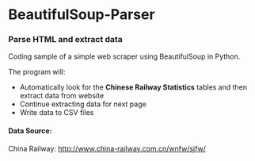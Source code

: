 # BeautifulSoup-Parser

### Parse HTML and extract data


Coding sample of a simple web scraper using BeautifulSoup in Python. 

The program will:
- Automatically look for the __Chinese Railway Statistics__ tables and then extract data from website
- Continue extracting data for next page
- Write data to CSV files


#### Data Source: 
China Railway: http://www.china-railway.com.cn/wnfw/sjfw/



